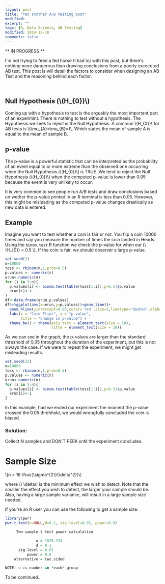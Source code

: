 ```yaml
---
layout: post
title: "Yet another A/B testing post"
modified:
excerpt: ""
tags: [R, Data Science, AB Testing]
modified: 2018-12-10
comments: false
---
```


** IN PROGRESS **

I'm not trying to feed a fed horse (I had to) with this post, but there's nothing more dangerous than drawing conclusions from a poorly excecuted AB test. This post is will detail the factors to consider when designing an AB Test and the reasoning behind each factor.

<br>

## Null Hypothesis (\\(H_{0})\\)
Coming up with a hypothesis to test is the arguably the most important part of an experimint. There is nothing to test without a hypothesis. The Hypothesis we seek to reject is the Null Hypothesis. A common \\(H_{0})\\ for AB tests is \\(\mu_{A}=\mu_{B}=)\\. Which states the mean of sample A is equal to the mean of sample B.


## p-value
The p-value is a powerful statistic that can be interpreted as the probability of an event equal to or more extreme than the observed one occurring when the Null Hypothesis (\\(H_{0})\\) is TRUE. We tend to reject the Null Hypothesis (\\(H_{0})\\) when the computed p-value is lower than 0.05 because the event is very unlikely to occur.
<br>

It is very common to see people run A/B tests and draw conclusions based on wether the p-value printed in an R terminal is less than 0.05. However, this might be misleading as the computed p-value changes drastically as new data is entered.

## Example
Imagine you want to test whether a coin is fair or not. You flip a coin 10000 times and say you measure the number of times the coin landed in Heads. Using the `binom.test` R function we check the p-value for when our (\\(H_{0}) = 0.5 \\). If the coin is fair, we should observer a large p-value.



```R
set.seed(2)
n=10000
toss <- rbinom(n,1,prob=0.5)
p.values <- numeric(n)
erun<-numeric(n)
for (i in 5:n){
  p.values[i] <- binom.test(table(toss[1:i]),p=0.5)$p.value
  erun[i]<-i
}
df<-data.frame(erun,p.values)
df%>%ggplot(aes(x=erun,y=p.values))+geom_line()+
  geom_hline(yintercept=0.05,color='red',size=1,linetype='dashed',alpha=0.5)+
  labs(x = "Coin Flips", y = "p-value",
       title = "Change in p-value") +
  theme_bw() + theme(axis.text = element_text(size = 10), 
                     title = element_text(size = 10)) 

```

As we can see in the graph, the p-values are larger than the standard threshold of 0.05 throughout the duration of the experiment, but this is not always the case. If we were to repeat the experiment, we might get misleading results.

```R
set.seed(22)
n=10000
toss <- rbinom(n,1,prob=0.5)
p.values <- numeric(n)
erun<-numeric(n)
for (i in 5:n){
  p.values[i] <- binom.test(table(toss[1:i]),p=0.5)$p.value
  erun[i]<-i
}

```

In this example, had we ended our experiment the moment the p-value crossed the 0.05 threhhold, we would wrongfully concluded the coin is biased. 
 
### Solution:
Collect N samples and DON'T PEEK until the experiment concludes.

# Sample Size

\\(n = 16 \frac{\sigma^{2}}{\delta^2})\\)

where (\\ \delta\\) is the minimum effect we wish to detect. Note that the smaller the effect you wish to detect, the larger your sample should be. Also, having a large sample variance, will result in a large sample size needed.

If you're an R user you can use the following to get a sample size:

```R
library(pwr)
pwr.t.test(n=NULL,d=0.1, sig.level=0.05, power=0.8)

     Two-sample t test power calculation 

              n = 1570.733
              d = 0.1
      sig.level = 0.05
          power = 0.8
    alternative = two.sided

NOTE: n is number in *each* group

```


To be continued.. 
